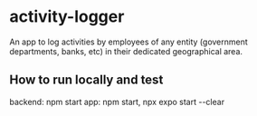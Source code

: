 # activity-logger
An app to log activities by employees of any entity (government departments, banks, etc) in their dedicated geographical area.



## How to run locally and test
backend: npm start
app: npm start, npx expo start --clear